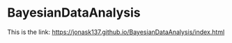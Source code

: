 # BayesianDataAnalysis

This is the link: https://jonask137.github.io/BayesianDataAnalysis/index.html
